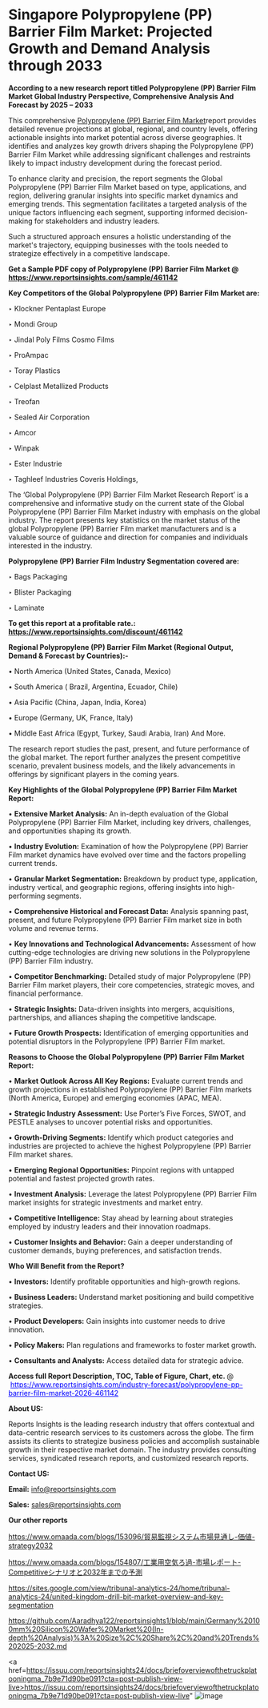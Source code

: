 # Singapore Polypropylene (PP) Barrier Film Market: Projected Growth and Demand Analysis through 2033

<strong>According to a new research report titled Polypropylene (PP) Barrier Film Market Global Industry Perspective, Comprehensive Analysis And Forecast by 2025 – 2033</strong>

This comprehensive <a href=https://www.reportsinsights.com/sample/461142>Polypropylene (PP) Barrier Film Market</a>report provides detailed revenue projections at global, regional, and country levels, offering actionable insights into market potential across diverse geographies. It identifies and analyzes key growth drivers shaping the Polypropylene (PP) Barrier Film Market while addressing significant challenges and restraints likely to impact industry development during the forecast period.

To enhance clarity and precision, the report segments the Global Polypropylene (PP) Barrier Film Market based on type, applications, and region, delivering granular insights into specific market dynamics and emerging trends. This segmentation facilitates a targeted analysis of the unique factors influencing each segment, supporting informed decision-making for stakeholders and industry leaders.

Such a structured approach ensures a holistic understanding of the market's trajectory, equipping businesses with the tools needed to strategize effectively in a competitive landscape.

<strong>Get a Sample PDF copy of Polypropylene (PP) Barrier Film Market </strong><strong>@<a href=https://www.reportsinsights.com/sample/461142 style=color:#0000ff;> https://www.reportsinsights.com/sample/461142</a></strong></font>

<strong>Key Competitors of the Global Polypropylene (PP) Barrier Film Market are:</strong>

‣ Klockner Pentaplast Europe

‣ Mondi Group

‣ Jindal Poly Films Cosmo Films

‣ ProAmpac

‣ Toray Plastics

‣ Celplast Metallized Products

‣ Treofan

‣ Sealed Air Corporation

‣ Amcor

‣ Winpak

‣ Ester Industrie

‣ Taghleef Industries Coveris Holdings,

The ‘Global Polypropylene (PP) Barrier Film Market Research Report’ is a comprehensive and informative study on the current state of the Global Polypropylene (PP) Barrier Film Market industry with emphasis on the global industry. The report presents key statistics on the market status of the global Polypropylene (PP) Barrier Film market manufacturers and is a valuable source of guidance and direction for companies and individuals interested in the industry.

<strong>Polypropylene (PP) Barrier Film Industry Segmentation covered are:</strong>

‣ Bags Packaging

‣ Blister Packaging

‣ Laminate

<strong>To get this report at a profitable rate.: <a href=https://www.reportsinsights.com/discount/461142 style=color:#0000ff;>https://www.reportsinsights.com/discount/461142</a></strong></font>

<strong>Regional Polypropylene (PP) Barrier Film Market (Regional Output, Demand &amp; Forecast by Countries):-</strong>

• North America (United States, Canada, Mexico)

• South America ( Brazil, Argentina, Ecuador, Chile)

• Asia Pacific (China, Japan, India, Korea)

• Europe (Germany, UK, France, Italy)

• Middle East Africa (Egypt, Turkey, Saudi Arabia, Iran) And More.

The research report studies the past, present, and future performance of the global market. The report further analyzes the present competitive scenario, prevalent business models, and the likely advancements in offerings by significant players in the coming years.

<strong>Key Highlights of the Global Polypropylene (PP) Barrier Film Market Report:</strong>

• <strong>Extensive Market Analysis:</strong> An in-depth evaluation of the Global Polypropylene (PP) Barrier Film Market, including key drivers, challenges, and opportunities shaping its growth.

• <strong>Industry Evolution:</strong> Examination of how the Polypropylene (PP) Barrier Film market dynamics have evolved over time and the factors propelling current trends.

• <strong>Granular Market Segmentation:</strong> Breakdown by product type, application, industry vertical, and geographic regions, offering insights into high-performing segments.

• <strong>Comprehensive Historical and Forecast Data:</strong> Analysis spanning past, present, and future Polypropylene (PP) Barrier Film market size in both volume and revenue terms.

• <strong>Key Innovations and Technological Advancements:</strong> Assessment of how cutting-edge technologies are driving new solutions in the Polypropylene (PP) Barrier Film industry.

• <strong>Competitor Benchmarking:</strong> Detailed study of major Polypropylene (PP) Barrier Film market players, their core competencies, strategic moves, and financial performance.

• <strong>Strategic Insights:</strong> Data-driven insights into mergers, acquisitions, partnerships, and alliances shaping the competitive landscape.

• <strong>Future Growth Prospects:</strong> Identification of emerging opportunities and potential disruptors in the Polypropylene (PP) Barrier Film market.

<strong>Reasons to Choose the Global Polypropylene (PP) Barrier Film Market Report:</strong>

• <strong>Market Outlook Across All Key Regions:</strong> Evaluate current trends and growth projections in established Polypropylene (PP) Barrier Film markets (North America, Europe) and emerging economies (APAC, MEA).

• <strong>Strategic Industry Assessment:</strong> Use Porter’s Five Forces, SWOT, and PESTLE analyses to uncover potential risks and opportunities.

• <strong>Growth-Driving Segments:</strong> Identify which product categories and industries are projected to achieve the highest Polypropylene (PP) Barrier Film market shares.

• <strong>Emerging Regional Opportunities:</strong> Pinpoint regions with untapped potential and fastest projected growth rates.

• <strong>Investment Analysis:</strong> Leverage the latest Polypropylene (PP) Barrier Film market insights for strategic investments and market entry.

• <strong>Competitive Intelligence:</strong> Stay ahead by learning about strategies employed by industry leaders and their innovation roadmaps.

• <strong>Customer Insights and Behavior:</strong> Gain a deeper understanding of customer demands, buying preferences, and satisfaction trends.

<strong>Who Will Benefit from the Report?</strong>

• <strong>Investors:</strong> Identify profitable opportunities and high-growth regions.

• <strong>Business Leaders:</strong> Understand market positioning and build competitive strategies.

• <strong>Product Developers:</strong> Gain insights into customer needs to drive innovation.

• <strong>Policy Makers:</strong> Plan regulations and frameworks to foster market growth.

• <strong>Consultants and Analysts:</strong> Access detailed data for strategic advice.
</ul>
<strong>Access full Report Description, TOC, Table of Figure, Chart, etc. </strong>@  <a href=https://www.reportsinsights.com/industry-forecast/polypropylene-pp-barrier-film-market-2026-461142 style=color:#0000ff;>https://www.reportsinsights.com/industry-forecast/polypropylene-pp-barrier-film-market-2026-461142</a></font>

<strong><strong>About US</strong>:</strong>

Reports Insights is the leading research industry that offers contextual and data-centric research services to its customers across the globe. The firm assists its clients to strategize business policies and accomplish sustainable growth in their respective market domain. The industry provides consulting services, syndicated research reports, and customized research reports.

<strong>Contact US:</strong>

<p class=""""><b>Email:</b> <a href=mailto:info@reportsinsights.com>info@reportsinsights.com</a></p>
<p class=""""><b>Sales:</b> <a href=mailto:sales@reportsinsights.com>sales@reportsinsights.com</a></p>

<strong>Our other reports</strong>

<a href=https://www.omaada.com/blogs/153096/貿易監視システム市場見通し-価値-strategy2032>https://www.omaada.com/blogs/153096/貿易監視システム市場見通し-価値-strategy2032</a>

<a href=https://www.omaada.com/blogs/154807/工業用空気ろ過-市場レポート-Competitiveシナリオと2032年までの予測>https://www.omaada.com/blogs/154807/工業用空気ろ過-市場レポート-Competitiveシナリオと2032年までの予測</a>

<a href=https://sites.google.com/view/tribunal-analytics-24/home/tribunal-analytics-24/united-kingdom-drill-bit-market-overview-and-key-segmentation>https://sites.google.com/view/tribunal-analytics-24/home/tribunal-analytics-24/united-kingdom-drill-bit-market-overview-and-key-segmentation</a>

<a href=https://github.com/Aaradhya122/reportsinsights1/blob/main/Germany%20100mm%20Silicon%20Wafer%20Market%20(In-depth%20Analysis)%3A%20Size%2C%20Share%2C%20and%20Trends%202025-2032.md>https://github.com/Aaradhya122/reportsinsights1/blob/main/Germany%20100mm%20Silicon%20Wafer%20Market%20(In-depth%20Analysis)%3A%20Size%2C%20Share%2C%20and%20Trends%202025-2032.md</a>

<a href=https://issuu.com/reportsinsights24/docs/briefoverviewofthetruckplatooningma_7b9e71d90be091?cta=post-publish-view-live>https://issuu.com/reportsinsights24/docs/briefoverviewofthetruckplatooningma_7b9e71d90be091?cta=post-publish-view-live</a>"
![image](https://github.com/user-attachments/assets/5a434263-4aaf-4aef-a121-c39db2a5b7d9)
